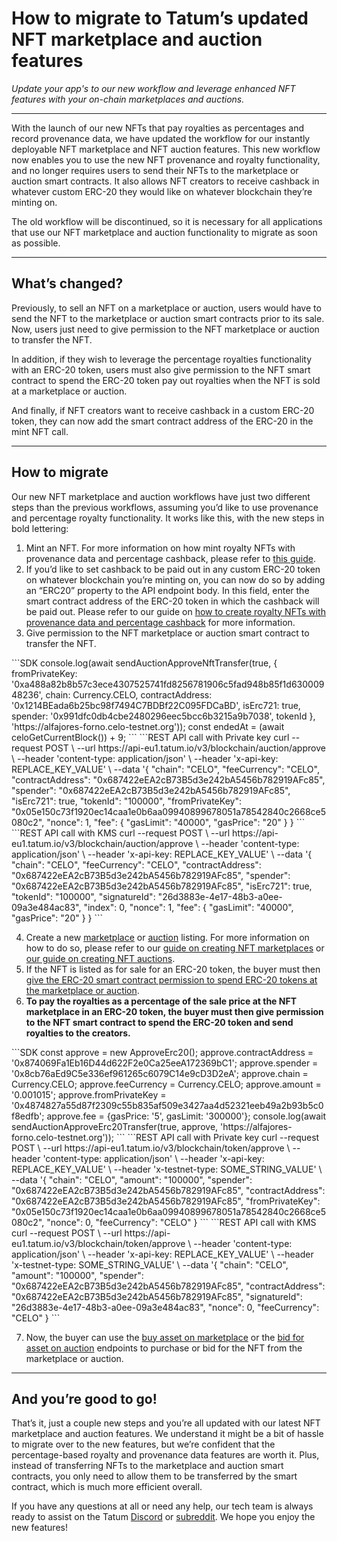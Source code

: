 # How to migrate to Tatum’s updated NFT marketplace and auction features

*Update your app's to our new workflow and leverage enhanced NFT features with your on-chain marketplaces and auctions.*

---

With the launch of our new NFTs that pay royalties as percentages and record provenance data, we have updated the workflow for our instantly deployable NFT marketplace and NFT auction features. This new workflow now enables you to use the new NFT provenance and royalty functionality, and no longer requires users to send their NFTs to the marketplace or auction smart contracts. It also allows NFT creators to receive cashback in whatever custom ERC-20 they would like on whatever blockchain they’re minting on.

<div class="toolbar-warning">
The old workflow will be discontinued, so it is necessary for all applications that use our NFT marketplace and auction functionality to migrate as soon as possible.
</div>

---

## What’s changed?

Previously, to sell an NFT on a marketplace or auction, users would have to send the NFT to the marketplace or auction smart contracts prior to its sale. Now, users just need to give permission to the NFT marketplace or auction to transfer the NFT.

In addition, if they wish to leverage the percentage royalties functionality with an ERC-20 token, users must also give permission to the NFT smart contract to spend the ERC-20 token pay out royalties when the NFT is sold at a marketplace or auction.

And finally, if NFT creators want to receive cashback in a custom ERC-20 token, they can now add the smart contract address of the ERC-20 in the mint NFT call.

---

## How to migrate

Our new NFT marketplace and auction workflows have just two different steps than the previous workflows, assuming you’d like to use provenance and percentage royalty functionality. It works like this, with the new steps in bold lettering:
1. Mint an NFT. For more information on how mint royalty NFTs with provenance data and percentage cashback, please refer to [this guide](https://docs.tatum.io/guides/blockchain/how-to-create-royalty-nfts-with-percentage-cashback-and-provenance-data).
2. If you’d like to set cashback to be paid out in any custom ERC-20 token on whatever blockchain you’re minting on, you can now do so by adding an “ERC20” property to the API endpoint body. In this field, enter the smart contract address of the ERC-20 token in which the cashback will be paid out. Please refer to our guide on [how to create royalty NFTs with provenance data and percentage cashback](url) for more information.
3. Give permission to the NFT marketplace or auction smart contract to transfer the NFT.

<div class='tabbed-code-blocks'>
```SDK
console.log(await sendAuctionApproveNftTransfer(true, {
    fromPrivateKey: '0xa488a82b8b57c3ece4307525741fd8256781906c5fad948b85f1d63000948236',
    chain: Currency.CELO, contractAddress: '0x1214BEada6b25bc98f7494C7BDBf22C095FDCaBD',
    isErc721: true, spender: '0x991dfc0db4cbe2480296eec5bcc6b3215a9b7038', tokenId
}, 'https://alfajores-forno.celo-testnet.org'));
 const endedAt = (await celoGetCurrentBlock()) + 9;
```
```REST API call with Private key
curl --request POST \
  --url https://api-eu1.tatum.io/v3/blockchain/auction/approve \
  --header 'content-type: application/json' \
  --header 'x-api-key: REPLACE_KEY_VALUE' \
  --data '{
     "chain": "CELO",
     "feeCurrency": "CELO",
     "contractAddress": "0x687422eEA2cB73B5d3e242bA5456b782919AFc85",
     "spender": "0x687422eEA2cB73B5d3e242bA5456b782919AFc85",
     "isErc721": true,
     "tokenId": "100000",
     "fromPrivateKey": "0x05e150c73f1920ec14caa1e0b6aa09940899678051a78542840c2668ce5080c2",
     "nonce": 1,
     "fee": {
        "gasLimit": "40000",
        "gasPrice": "20"
     }
   }
```
```REST API call with KMS
curl --request POST \
  --url https://api-eu1.tatum.io/v3/blockchain/auction/approve \
  --header 'content-type: application/json' \
  --header 'x-api-key: REPLACE_KEY_VALUE' \
  --data '{
     "chain": "CELO",
     "feeCurrency": "CELO",
     "contractAddress": "0x687422eEA2cB73B5d3e242bA5456b782919AFc85",
     "spender": "0x687422eEA2cB73B5d3e242bA5456b782919AFc85",
     "isErc721": true,
     "tokenId": "100000",
     "signatureId": "26d3883e-4e17-48b3-a0ee-09a3e484ac83",
     "index": 0,
     "nonce": 1,
     "fee": {
        "gasLimit": "40000",
        "gasPrice": "20"
     }
   }
```
</div>

4. Create a new [marketplace](https://docs.tatum.io/rest/smart-contracts/sell-asset-on-the-nft-marketplace) or [auction](https://docs.tatum.io/rest/smart-contracts/sell-asset-on-the-nft-marketplace) listing. For more information on how to do so, please refer to our [guide on creating NFT marketplaces](https://docs.tatum.io/tutorials/how-to-create-a-peer-to-peer-nft-marketplace) or [our guide on creating NFT auctions](https://docs.tatum.io/tutorials/how-to-create-a-peer-to-peer-nft-auction).
5. If the NFT is listed as for sale for an ERC-20 token, the buyer must then [give the ERC-20 smart contract permission to spend ERC-20 tokens at the marketplace or auction](https://docs.tatum.io/rest/smart-contracts/approve-spending-of-erc-20).
6. **To pay the royalties as a percentage of the sale price at the NFT marketplace in an ERC-20 token, the buyer must then give permission to the NFT smart contract to spend the ERC-20 token and send royalties to the creators.**

<div class='tabbed-code-blocks'>
```SDK
const approve = new ApproveErc20();
        approve.contractAddress = '0x874069Fa1Eb16D44d622F2e0Ca25eeA172369bC1';
        approve.spender = '0x8cb76aEd9C5e336ef961265c6079C14e9cD3D2eA';
        approve.chain = Currency.CELO;
        approve.feeCurrency = Currency.CELO;
        approve.amount = '0.001015';
        approve.fromPrivateKey = '0x4874827a55d87f2309c55b835af509e3427aa4d52321eeb49a2b93b5c0f8edfb';
        approve.fee = {gasPrice: '5', gasLimit: '300000'};
        console.log(await sendAuctionApproveErc20Transfer(true, approve, 'https://alfajores-forno.celo-testnet.org'));
```
```REST API call with Private key
curl --request POST \
  --url https://api-eu1.tatum.io/v3/blockchain/token/approve \
  --header 'content-type: application/json' \
  --header 'x-api-key: REPLACE_KEY_VALUE' \
  --header 'x-testnet-type: SOME_STRING_VALUE' \
  --data '{
     "chain": "CELO",
     "amount": "100000",
     "spender": "0x687422eEA2cB73B5d3e242bA5456b782919AFc85",
     "contractAddress": "0x687422eEA2cB73B5d3e242bA5456b782919AFc85",
     "fromPrivateKey": "0x05e150c73f1920ec14caa1e0b6aa09940899678051a78542840c2668ce5080c2",
     "nonce": 0,
     "feeCurrency": "CELO"
   }
```
```REST API call with KMS
curl --request POST \
  --url https://api-eu1.tatum.io/v3/blockchain/token/approve \
  --header 'content-type: application/json' \
  --header 'x-api-key: REPLACE_KEY_VALUE' \
  --header 'x-testnet-type: SOME_STRING_VALUE' \
  --data '{
     "chain": "CELO",
     "amount": "100000",
     "spender": "0x687422eEA2cB73B5d3e242bA5456b782919AFc85",
     "contractAddress": "0x687422eEA2cB73B5d3e242bA5456b782919AFc85",
     "signatureId": "26d3883e-4e17-48b3-a0ee-09a3e484ac83",
     "nonce": 0,
     "feeCurrency": "CELO"
   }
```
</div>

7. Now, the buyer can use the [buy asset on marketplace](https://docs.tatum.io/rest/smart-contracts/buy-asset-on-the-nft-marketplace) or the [bid for asset on auction](https://docs.tatum.io/rest/smart-contracts/bid-for-asset-on-the-nft-auction) endpoints to purchase or bid for the NFT from the marketplace or auction.

---

## And you’re good to go! 

That’s it, just a couple new steps and you’re all updated with our latest NFT marketplace and auction features. We understand it might be a bit of hassle to migrate over to the new features, but we’re confident that the percentage-based royalty and provenance data features are worth it. Plus, instead of transferring NFTs to the marketplace and auction smart contracts, you only need to allow them to be transferred by the smart contract, which is much more efficient overall.

If you have any questions at all or need any help, our tech team is always ready to assist on the Tatum [Discord](https://discord.com/invite/4TWtSP3vxU) or [subreddit](https://www.reddit.com/r/tatum_io/). We hope you enjoy the new features!


